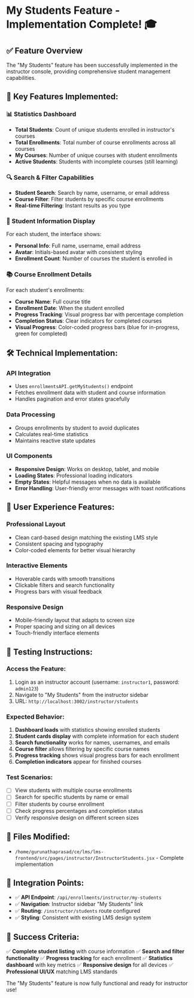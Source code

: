 # My Students Feature - Implementation Complete! 🎓

## ✅ **Feature Overview**
The "My Students" feature has been successfully implemented in the instructor console, providing comprehensive student management capabilities.

## 🚀 **Key Features Implemented:**

### **📊 Statistics Dashboard**
- **Total Students**: Count of unique students enrolled in instructor's courses
- **Total Enrollments**: Total number of course enrollments across all courses
- **My Courses**: Number of unique courses with student enrollments
- **Active Students**: Students with incomplete courses (still learning)

### **🔍 Search & Filter Capabilities**
- **Student Search**: Search by name, username, or email address
- **Course Filter**: Filter students by specific course enrollments
- **Real-time Filtering**: Instant results as you type

### **👥 Student Information Display**
For each student, the interface shows:
- **Personal Info**: Full name, username, email address
- **Avatar**: Initials-based avatar with consistent styling
- **Enrollment Count**: Number of courses the student is enrolled in

### **📚 Course Enrollment Details**
For each student's enrollments:
- **Course Name**: Full course title
- **Enrollment Date**: When the student enrolled
- **Progress Tracking**: Visual progress bar with percentage completion
- **Completion Status**: Clear indicators for completed courses
- **Visual Progress**: Color-coded progress bars (blue for in-progress, green for completed)

## 🛠 **Technical Implementation:**

### **API Integration**
- Uses `enrollmentsAPI.getMyStudents()` endpoint
- Fetches enrollment data with student and course information
- Handles pagination and error states gracefully

### **Data Processing**
- Groups enrollments by student to avoid duplicates
- Calculates real-time statistics
- Maintains reactive state updates

### **UI Components**
- **Responsive Design**: Works on desktop, tablet, and mobile
- **Loading States**: Professional loading indicators
- **Empty States**: Helpful messages when no data is available
- **Error Handling**: User-friendly error messages with toast notifications

## 📱 **User Experience Features:**

### **Professional Layout**
- Clean card-based design matching the existing LMS style
- Consistent spacing and typography
- Color-coded elements for better visual hierarchy

### **Interactive Elements**
- Hoverable cards with smooth transitions
- Clickable filters and search functionality
- Progress bars with visual feedback

### **Responsive Design**
- Mobile-friendly layout that adapts to screen size
- Proper spacing and sizing on all devices
- Touch-friendly interface elements

## 🧪 **Testing Instructions:**

### **Access the Feature:**
1. Login as an instructor account (username: `instructor1`, password: `admin123`)
2. Navigate to "My Students" from the instructor sidebar
3. URL: `http://localhost:3002/instructor/students`

### **Expected Behavior:**
1. **Dashboard loads** with statistics showing enrolled students
2. **Student cards display** with complete information for each student
3. **Search functionality** works for names, usernames, and emails
4. **Course filter** allows filtering by specific course names
5. **Progress tracking** shows visual progress bars for each enrollment
6. **Completion indicators** appear for finished courses

### **Test Scenarios:**
- [ ] View students with multiple course enrollments
- [ ] Search for specific students by name or email
- [ ] Filter students by course enrollment
- [ ] Check progress percentages and completion status
- [ ] Verify responsive design on different screen sizes

## 📂 **Files Modified:**
- `/home/gurunathaprasad/ce/lms/lms-frontend/src/pages/instructor/InstructorStudents.jsx` - Complete implementation

## 🔗 **Integration Points:**
- ✅ **API Endpoint**: `/api/enrollments/instructor/my-students`
- ✅ **Navigation**: Instructor sidebar "My Students" link
- ✅ **Routing**: `/instructor/students` route configured
- ✅ **Styling**: Consistent with existing LMS design system

## 🎯 **Success Criteria:**
✅ **Complete student listing** with course information
✅ **Search and filter functionality**
✅ **Progress tracking** for each enrollment
✅ **Statistics dashboard** with key metrics
✅ **Responsive design** for all devices
✅ **Professional UI/UX** matching LMS standards

The "My Students" feature is now fully functional and ready for instructor use!
